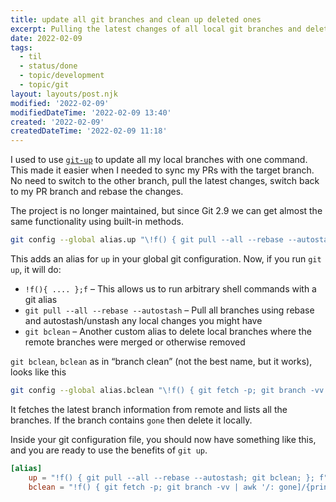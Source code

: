 ```yaml
---
title: update all git branches and clean up deleted ones
excerpt: Pulling the latest changes of all local git branches and deleting branches that have been removed from remote.
date: 2022-02-09
tags:
  - til
  - status/done
  - topic/development
  - topic/git
layout: layouts/post.njk
modified: '2022-02-09'
modifiedDateTime: '2022-02-09 13:40'
created: '2022-02-09'
createdDateTime: '2022-02-09 11:18'
---
```


I used to use [`git-up`](https://github.com/aanand/git-up) to update all my local branches with one command. This made it easier when I needed to sync my PRs with the target branch. No need to switch to the other branch, pull the latest changes, switch back to my PR branch and rebase the changes.

The project is no longer maintained, but since Git 2.9 we can get almost the same functionality using built-in methods.

```bash
git config --global alias.up "\!f() { git pull --all --rebase --autostash; git bclean; }; f"
```

This adds an alias for `up` in your global git configuration. Now, if you run `git up`, it will do:

- `!f(){ .... };f` – This allows us to run arbitrary shell commands with a git alias
- `git pull --all --rebase --autostash` – Pull all branches using rebase and autostash/unstash any local changes you might have
- `git bclean` – Another custom alias to delete local branches where the remote branches were merged or otherwise removed

`git bclean`, `bclean` as in “branch clean” (not the best name, but it works), looks like this

```bash
git config --global alias.bclean "\!f() { git fetch -p; git branch -vv | awk '/: gone]/{print $1}' | xargs git branch -D; }; f"
```

It fetches the latest branch information from remote and lists all the branches. If the branch contains `gone` then delete it locally.

Inside your git configuration file, you should now have something like this, and you are ready to use the benefits of `git up`.

```toml
[alias]
	up = "!f() { git pull --all --rebase --autostash; git bclean; }; f"
	bclean = "!f() { git fetch -p; git branch -vv | awk '/: gone]/{print $1}' | xargs git branch -D; }; f"
```
